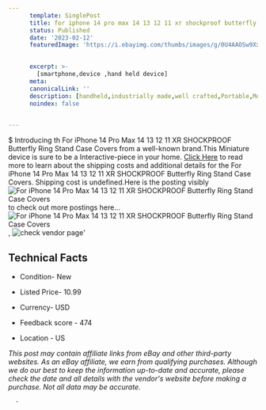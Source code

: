 ```yaml
---
      template: SinglePost
      title: for iphone 14 pro max 14 13 12 11 xr shockproof butterfly ring stand case covers
      status: Published
      date: '2023-02-12'
      featuredImage: 'https://i.ebayimg.com/thumbs/images/g/0U4AAOSw9XxiJtUr/s-l225.jpg'
       

      excerpt: >-
        [smartphone,device ,hand held device]
      meta:
      canonicalLink: ''
      description: [handheld,industrially made,well crafted,Portable,Mobile,Compact,Convenient,Lightweight,Maneuverable,Man-portable,Miniature,Carriable,Hand-held,Light,Holdable,Transportable,Mobile device,Pocket-sized,On-the-go,Wireless,Cordless,Compact size,Convenient size, smartphone,device ,hand held device]
      noindex: false
      

---
```

$
      Introducing th For iPhone 14 Pro Max 14 13 12 11 XR SHOCKPROOF Butterfly Ring Stand Case Covers from a well-known brand.This Miniature device  is sure to be a Interactive-piece in your home. [Click Here](https://www.ebay.com/itm/384770307072?hash=item599618f400%3Ag%3A0U4AAOSw9XxiJtUr&mkevt=1&mkcid=1&mkrid=711-53200-19255-0&campid=%253CePNCampaignId%253E&customid=%253CreferenceId%253E&toolid=10049) to read more to learn about the shipping costs and additional details for the For iPhone 14 Pro Max 14 13 12 11 XR SHOCKPROOF Butterfly Ring Stand Case Covers. Shipping cost is undefined.Here is the posting visibly ![For iPhone 14 Pro Max 14 13 12 11 XR SHOCKPROOF Butterfly Ring Stand Case Covers](https://i.ebayimg.com/thumbs/images/g/0U4AAOSw9XxiJtUr/s-l225.jpg) to check out more postings here... ![For iPhone 14 Pro Max 14 13 12 11 XR SHOCKPROOF Butterfly Ring Stand Case Covers](https://i.ebayimg.com/images/g/0U4AAOSw9XxiJtUr/s-l960.jpg), ![check vendor page](https://origin-galleryplus.ebayimg.com/ws/web/384770307072_2_0_1/225x225.jpg,https://origin-galleryplus.ebayimg.com/ws/web/384770307072_3_0_1/225x225.jpg,https://origin-galleryplus.ebayimg.com/ws/web/384770307072_4_0_1/225x225.jpg,https://origin-galleryplus.ebayimg.com/ws/web/384770307072_5_0_1/225x225.jpg,https://origin-galleryplus.ebayimg.com/ws/web/384770307072_6_0_1/225x225.jpg,https://origin-galleryplus.ebayimg.com/ws/web/384770307072_7_0_1/225x225.jpg,https://origin-galleryplus.ebayimg.com/ws/web/384770307072_8_0_1/225x225.jpg,https://origin-galleryplus.ebayimg.com/ws/web/384770307072_9_0_1/225x225.jpg,https://origin-galleryplus.ebayimg.com/ws/web/384770307072_10_0_1/225x225.jpg,https://origin-galleryplus.ebayimg.com/ws/web/384770307072_11_0_1/225x225.jpg,https://origin-galleryplus.ebayimg.com/ws/web/384770307072_12_0_1/225x225.jpg)'

      

 ## Technical Facts 



     
      

 - Condition- New 


      

 - Listed Price- 10.99 


      

 - Currency- USD 


      

 - Feedback score - 474 


      

 - Location - US 


      
      

 *_This post may contain affiliate links from eBay and other third-party websites. As an eBay affiliate, we earn from qualifying purchases. Although we do our best to keep the information up-to-date and accurate, please check the date and all details with the vendor's website before making a purchase. Not all data may be accurate._*




      -
